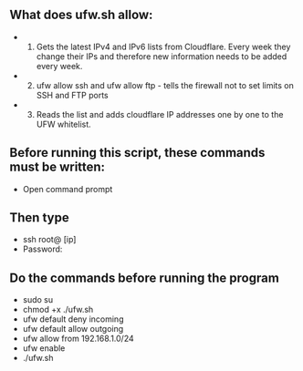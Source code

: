
## What does ufw.sh allow:
* 1) Gets the latest IPv4 and IPv6 lists from Cloudflare. Every week they change their IPs and therefore new information needs to be added every week.

* 2) ufw allow ssh and ufw allow ftp - tells the firewall not to set limits on SSH and FTP ports

* 3) Reads the list and adds cloudflare IP addresses one by one to the UFW whitelist.


## Before running this script, these commands must be written:
* Open command prompt 
## Then type 
* ssh root@ [ip]
* Password: 

## Do the commands before running the program
* sudo su
* chmod +x ./ufw.sh 
* ufw default deny incoming
* ufw default allow outgoing
* ufw allow from 192.168.1.0/24
* ufw enable
* ./ufw.sh
